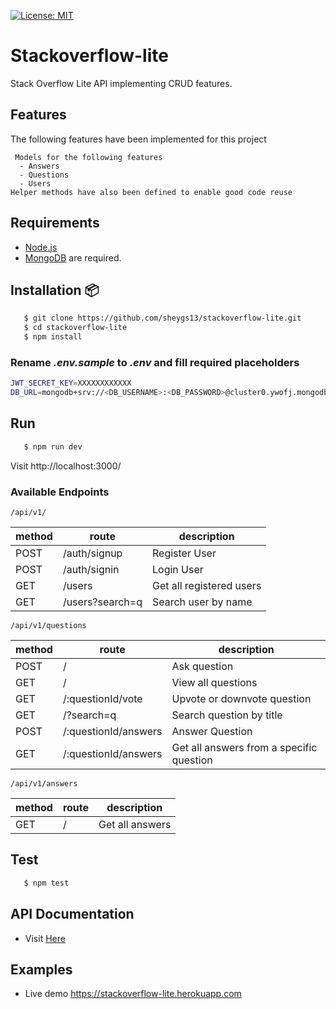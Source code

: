 [![License: MIT](https://img.shields.io/badge/License-MIT-yellow.svg)](https://opensource.org/licenses/MIT)

# Stackoverflow-lite

Stack Overflow Lite API implementing CRUD features.

## Features

The following features have been implemented for this project

```
 Models for the following features
  - Answers
  - Questions
  - Users
Helper methods have also been defined to enable good code reuse

```

## Requirements

- [Node.js](https://nodejs.org/en/)
- [MongoDB](https://docs.mongodb.com/manual/installation/) are required.

## Installation 📦

```bash
   $ git clone https://github.com/sheygs13/stackoverflow-lite.git
   $ cd stackoverflow-lite
   $ npm install
```

### Rename _.env.sample_ to _.env_ and fill required placeholders

```bash
JWT_SECRET_KEY=XXXXXXXXXXXX
DB_URL=mongodb+srv://<DB_USERNAME>:<DB_PASSWORD>@cluster0.ywofj.mongodb.net/<DB_NAME>?retryWrites=true&w=majority
```

## Run

```bash
   $ npm run dev
```

Visit http://localhost:3000/

### Available Endpoints

`/api/v1/`

| method | route           | description              |
| ------ | --------------- | ------------------------ |
| POST   | /auth/signup    | Register User            |
| POST   | /auth/signin    | Login User               |
| GET    | /users          | Get all registered users |
| GET    | /users?search=q | Search user by name      |

`/api/v1/questions`

| method | route                | description                              |
| ------ | -------------------- | ---------------------------------------- |
| POST   | /                    | Ask question                             |
| GET    | /                    | View all questions                       |
| GET    | /:questionId/vote    | Upvote or downvote question              |
| GET    | /?search=q           | Search question by title                 |
| POST   | /:questionId/answers | Answer Question                          |
| GET    | /:questionId/answers | Get all answers from a specific question |

`/api/v1/answers`

| method | route | description     |
| ------ | ----- | --------------- |
| GET    | /     | Get all answers |

## Test

```bash
   $ npm test
```

## API Documentation

- Visit [Here](https://documenter.getpostman.com/view/12241279/T1Dv9EwQ?version=latest)

## Examples

- Live demo https://stackoverflow-lite.herokuapp.com
